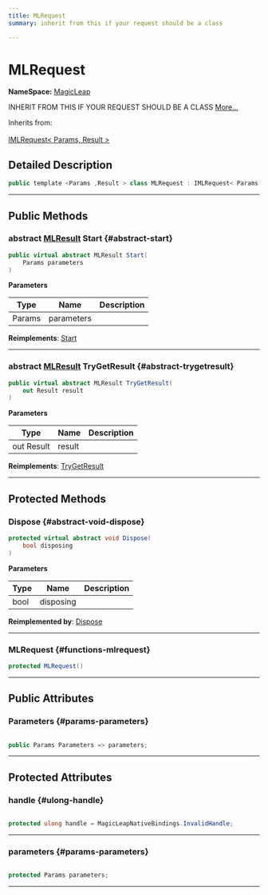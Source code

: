```yaml
---
title: MLRequest
summary: inherit from this if your request should be a class 

---
```


# MLRequest



**NameSpace:** 
[MagicLeap](/versioned_docs/version-22-May-2023/unity-api/api/UnityEngine.XR.MagicLeap/UnityEngine.XR.MagicLeap.md) 


INHERIT FROM THIS IF YOUR REQUEST SHOULD BE A CLASS   [More...](#detailed-description)  


Inherits from: <br></br>[IMLRequest< Params, Result >](/versioned_docs/version-22-May-2023/unity-api/api/UnityEngine.XR.MagicLeap/UnityEngine.XR.MagicLeap.IMLRequest.md)



## Detailed Description

```csharp
public template <Params ,Result > class MLRequest : IMLRequest< Params, Result > 
```






-----------



## Public Methods

### abstract [MLResult](/versioned_docs/version-22-May-2023/unity-api/api/UnityEngine.XR.MagicLeap/UnityEngine.XR.MagicLeap.MLResult.md) Start {#abstract-start}

```csharp
public virtual abstract MLResult Start(
    Params parameters
)
```


**Parameters**

| Type | Name  | Description  | 
|--|--|--|
| Params |parameters||




**Reimplements**: [Start](/versioned_docs/version-22-May-2023/unity-api/api/UnityEngine.XR.MagicLeap/UnityEngine.XR.MagicLeap.IMLRequest.md#mlresult-start)



-----------

### abstract [MLResult](/versioned_docs/version-22-May-2023/unity-api/api/UnityEngine.XR.MagicLeap/UnityEngine.XR.MagicLeap.MLResult.md) TryGetResult {#abstract-trygetresult}

```csharp
public virtual abstract MLResult TryGetResult(
    out Result result
)
```


**Parameters**

| Type | Name  | Description  | 
|--|--|--|
| out Result |result||




**Reimplements**: [TryGetResult](/versioned_docs/version-22-May-2023/unity-api/api/UnityEngine.XR.MagicLeap/UnityEngine.XR.MagicLeap.IMLRequest.md#mlresult-trygetresult)



-----------

## Protected Methods

### Dispose {#abstract-void-dispose}

```csharp
protected virtual abstract void Dispose(
    bool disposing
)
```


**Parameters**

| Type | Name  | Description  | 
|--|--|--|
| bool |disposing||




**Reimplemented by**: [Dispose](/versioned_docs/version-22-May-2023/unity-api/api/UnityEngine.XR.MagicLeap/MLAnchors/Request/UnityEngine.XR.MagicLeap.MLAnchors.Request.md#override-void-dispose)



-----------

### MLRequest {#functions-mlrequest}

```csharp
protected MLRequest()
```






-----------

## Public Attributes

### Parameters {#params-parameters}

```csharp

public Params Parameters => parameters;

```






-----------

## Protected Attributes

### handle {#ulong-handle}

```csharp

protected ulong handle = MagicLeapNativeBindings.InvalidHandle;

```






-----------

### parameters {#params-parameters}

```csharp

protected Params parameters;

```






-----------


